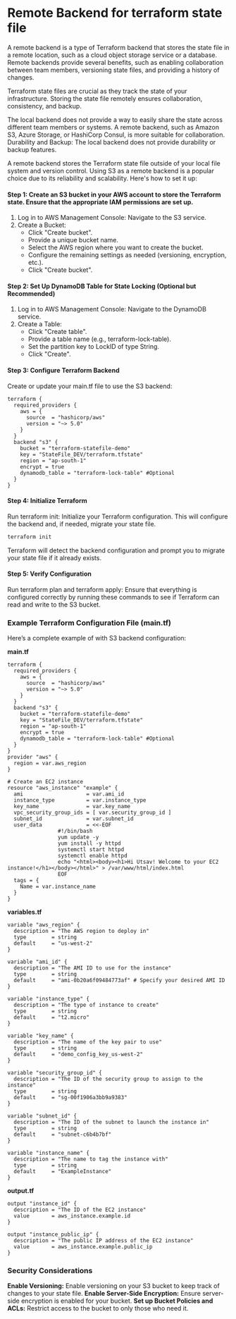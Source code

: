 # Remote Backend for terraform state file

A remote backend is a type of Terraform backend that stores the state file in a remote location, such as a cloud object storage service or a database. Remote backends provide several benefits, such as enabling collaboration between team members, versioning state files, and providing a history of changes.

Terraform state files are crucial as they track the state of your infrastructure. Storing the state file remotely ensures collaboration, consistency, and backup. 

The local backend does not provide a way to easily share the state across different team members or systems. A remote backend, such as Amazon S3, Azure Storage, or HashiCorp Consul, is more suitable for collaboration. Durability and Backup: The local backend does not provide durability or backup features.

A remote backend stores the Terraform state file outside of your local file system and version control. Using S3 as a remote backend is a popular choice due to its reliability and scalability. Here's how to set it up:

#### Step 1: Create an S3 bucket in your AWS account to store the Terraform state. Ensure that the appropriate IAM permissions are set up.
1. Log in to AWS Management Console: Navigate to the S3 service.
2. Create a Bucket:
    - Click "Create bucket".
    - Provide a unique bucket name.
    - Select the AWS region where you want to create the bucket.
    - Configure the remaining settings as needed (versioning, encryption, etc.).
    - Click "Create bucket".

#### Step 2: Set Up DynamoDB Table for State Locking (Optional but Recommended)
1. Log in to AWS Management Console: Navigate to the DynamoDB service.
2. Create a Table:
    - Click "Create table".
    - Provide a table name (e.g., terraform-lock-table).
    - Set the partition key to LockID of type String.
    - Click "Create".

#### Step 3: Configure Terraform Backend
Create or update your main.tf file to use the S3 backend:
```hcl
terraform {
  required_providers {
    aws = {
      source  = "hashicorp/aws"
      version = "~> 5.0"
    }
  }
  backend "s3" {
    bucket = "terraform-statefile-demo"
    key = "StateFile_DEV/terraform.tfstate"
    region = "ap-south-1"
    encrypt = true    
    dynamodb_table = "terraform-lock-table" #Optional
  }
}
```

#### Step 4: Initialize Terraform
Run terraform init: Initialize your Terraform configuration. This will configure the backend and, if needed, migrate your state file.

```powershell
terraform init
```
Terraform will detect the backend configuration and prompt you to migrate your state file if it already exists.

#### Step 5: Verify Configuration
Run terraform plan and terraform apply: Ensure that everything is configured correctly by running these commands to see if Terraform can read and write to the S3 bucket.

### Example Terraform Configuration File (main.tf)
Here’s a complete example of with S3 backend configuration:

**main.tf**
```hcl
terraform {
  required_providers {
    aws = {
      source  = "hashicorp/aws"
      version = "~> 5.0"
    }
  }
  backend "s3" {
    bucket = "terraform-statefile-demo"
    key = "StateFile_DEV/terraform.tfstate"
    region = "ap-south-1"
    encrypt = true    
    dynamodb_table = "terraform-lock-table" #Optional
  }
}
provider "aws" {
  region = var.aws_region
}

# Create an EC2 instance
resource "aws_instance" "example" {
  ami                    = var.ami_id
  instance_type          = var.instance_type
  key_name               = var.key_name
  vpc_security_group_ids = [ var.security_group_id ]
  subnet_id              = var.subnet_id
  user_data              = <<-EOF
                #!/bin/bash
                yum update -y
                yum install -y httpd
                systemctl start httpd
                systemctl enable httpd
                echo "<html><body><h1>Hi Utsav! Welcome to your EC2 instance!</h1></body></html>" > /var/www/html/index.html
                EOF
  tags = {
    Name = var.instance_name
  }
}
```

**variables.tf**
```hcl
variable "aws_region" {
  description = "The AWS region to deploy in"
  type        = string
  default     = "us-west-2"
}

variable "ami_id" {
  description = "The AMI ID to use for the instance"
  type        = string
  default     = "ami-0b20a6f09484773af" # Specify your desired AMI ID
}

variable "instance_type" {
  description = "The type of instance to create"
  type        = string
  default     = "t2.micro"
}

variable "key_name" {
  description = "The name of the key pair to use"
  type        = string
  default     = "demo_config_key_us-west-2"
}

variable "security_group_id" {
  description = "The ID of the security group to assign to the instance"
  type        = string
  default     = "sg-00f1906a3bb9a9383"
}

variable "subnet_id" {
  description = "The ID of the subnet to launch the instance in"
  type        = string
  default     = "subnet-c6b4b7bf"
}

variable "instance_name" {
  description = "The name to tag the instance with"
  type        = string
  default     = "ExampleInstance"
}

```

**output.tf**
```hcl
output "instance_id" {
  description = "The ID of the EC2 instance"
  value       = aws_instance.example.id
}

output "instance_public_ip" {
  description = "The public IP address of the EC2 instance"
  value       = aws_instance.example.public_ip
}
```


### Security Considerations
**Enable Versioning:** Enable versioning on your S3 bucket to keep track of changes to your state file.
**Enable Server-Side Encryption:** Ensure server-side encryption is enabled for your bucket.
**Set up Bucket Policies and ACLs:** Restrict access to the bucket to only those who need it.